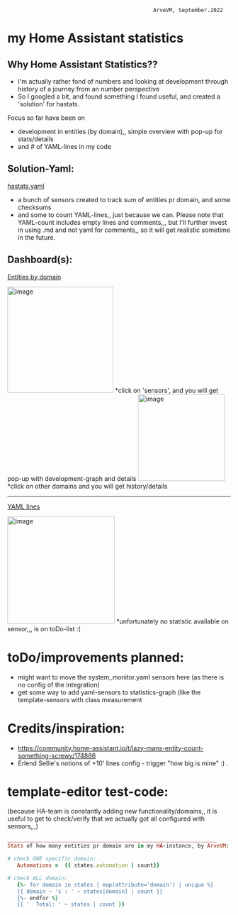                                                   ArveVM, September.2022
# my Home Assistant statistics


## Why Home Assistant Statistics??  
- I'm actually rather fond of numbers and looking at development through history of a journey from an number perspective
- So I googled a bit, and found something I found useful, and created a 'solution' for hastats.

Focus so far have been on 
- development in entities (by domain),, simple overview with pop-up for stats/details
- and # of YAML-lines in my code


## Solution-Yaml:
[hastats.yaml](hastats.yaml)
- a bunch of sensors created to track sum of entities pr domain, and some checksums
- and some to count YAML-lines,, just because we can. Please note that YAML-count includes empty lines and comments,,, but I'll further invest in using .md and not yaml for comments,, so it will get realistic sometime in the future.


## Dashboard(s):
[Entities by domain](https://github.com/ArveVM/HomeAssistantConfig4/blob/master/avm_yaml/dashboard/cards/hastats_entities_by_domain.yaml)

<img width="239" alt="image" src="https://user-images.githubusercontent.com/96014323/193137965-f7cf24ed-00c2-4362-a2ef-79efaee6e442.png">
*click on 'sensors', and you will get pop-up with development-graph and details

<img width="196" alt="image" src="https://user-images.githubusercontent.com/96014323/193138169-866d38a5-88a1-4882-9c95-cc464f0ef478.png">
*click on other domains and you will get history/details

---

[YAML lines](https://github.com/ArveVM/HomeAssistantConfig4/blob/master/avm_yaml/dashboard/cards/hastats_yaml_lines_count.yaml)

<img width="242" alt="image" src="https://user-images.githubusercontent.com/96014323/193139300-3259e7fe-1661-4acc-b3d6-ec6c7a55b10c.png">
 *unfortunately no statistic available on sensor,,, is on toDo-list  :(

# toDo/improvements planned:
- might want to move the system_monitor.yaml sensors here (as there is no config of the integration)
- get some way to add yaml-sensors to statistics-graph (like the template-sensors with class measurement


# Credits/inspiration:
- https://community.home-assistant.io/t/lazy-mans-entity-count-something-screwy/174886
- Erlend Sellie's notions of +10' lines config - trigger "how big is mine" :)
.

# template-editor test-code:
(because HA-team is constantly adding new functionality/domains,, it is useful to get to check/verify that we actually got all configured with sensors,,,)
```ruby
__________________________________________________________________
Stats of how many entities pr domain are in my HA-instance, by ArveVM:

# check ONE specific domain:
   Automations =  {{ states.automation | count}}

# check ALL domain:
   {%- for domain in states | map(attribute='domain') | unique %}
   {{ domain ~ 's : ' ~ states[domain] | count }}
   {%- endfor %}
   {{ '  Total: ' ~ states | count }}     
```


